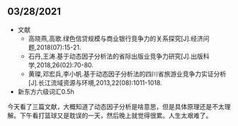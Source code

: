 ## 03/28/2021

+ 文献
	+ 高晓燕,高歌.绿色信贷规模与商业银行竞争力的关系探究[J].经济问题,2018(07):15-21.
	+ 石丹,王涛.基于动态因子分析法的省际出版业竞争力研究[J].出版科学,2018,26(02):70-80.
	+ 黄璨,邓宏兵,李小帆.基于动态因子分析法的四川省旅游业竞争力实证分析[J].长江流域资源与环境,2013,22(08):1011-1018.
+ 新东方六级词汇0.5h

今天看了三篇文献，大概知道了动态因子分析是啥意思，但是具体原理还是不太理解。下午看打篮球又是耽误的一天，然后晚上就觉得很累。人生太艰难了。
